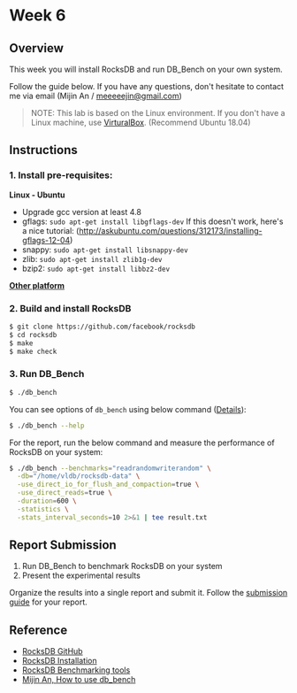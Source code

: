 # Week 6

## Overview

This week you will install RocksDB and run DB_Bench on your own system.

Follow the guide below. If you have any questions, don't hesitate to contact me via email (Mijin An / meeeeejin@gmail.com)

> NOTE: This lab is based on the Linux environment. If you don't have a Linux machine, use [VirturalBox](https://www.virtualbox.org/). (Recommend Ubuntu 18.04)

## Instructions

### 1. Install pre-requisites:

**Linux - Ubuntu**
- Upgrade gcc version at least 4.8
- gflags: `sudo apt-get install libgflags-dev`
  If this doesn't work, here's a nice tutorial:
  (http://askubuntu.com/questions/312173/installing-gflags-12-04)
- snappy: `sudo apt-get install libsnappy-dev`
- zlib: `sudo apt-get install zlib1g-dev`
- bzip2: `sudo apt-get install libbz2-dev`

**[Other platform](https://github.com/facebook/rocksdb/blob/master/INSTALL.md#supported-platforms)**

### 2. Build and install RocksDB

```bash
$ git clone https://github.com/facebook/rocksdb
$ cd rocksdb
$ make
$ make check
```

### 3. Run DB_Bench

```bash
$ ./db_bench
```

You can see options of `db_bench` using below command ([Details](https://github.com/facebook/rocksdb/wiki/Benchmarking-tools)):

```bash
$ ./db_bench --help
```

For the report, run the below command and measure the performance of RocksDB on your system:

```bash
$ ./db_bench --benchmarks="readrandomwriterandom" \
  -db="/home/vldb/rocksdb-data" \
  -use_direct_io_for_flush_and_compaction=true \
  -use_direct_reads=true \
  -duration=600 \
  -statistics \
  -stats_interval_seconds=10 2>&1 | tee result.txt
```

## Report Submission

1. Run DB_Bench to benchmark RocksDB on your system
2. Present the experimental results

Organize the results into a single report and submit it. Follow the [submission guide](../report-submission-guide.md) for your report.

## Reference
- [RocksDB GitHub](https://github.com/facebook/rocksdb) 
- [RocksDB Installation](https://github.com/facebook/rocksdb/blob/main/INSTALL.md)
- [RocksDB Benchmarking tools](https://github.com/facebook/rocksdb/wiki/Benchmarking-tools)
- [Mijin An, How to use db_bench](https://github.com/meeeejin/til/blob/master/rocksdb/how-to-use-db_bench.md)